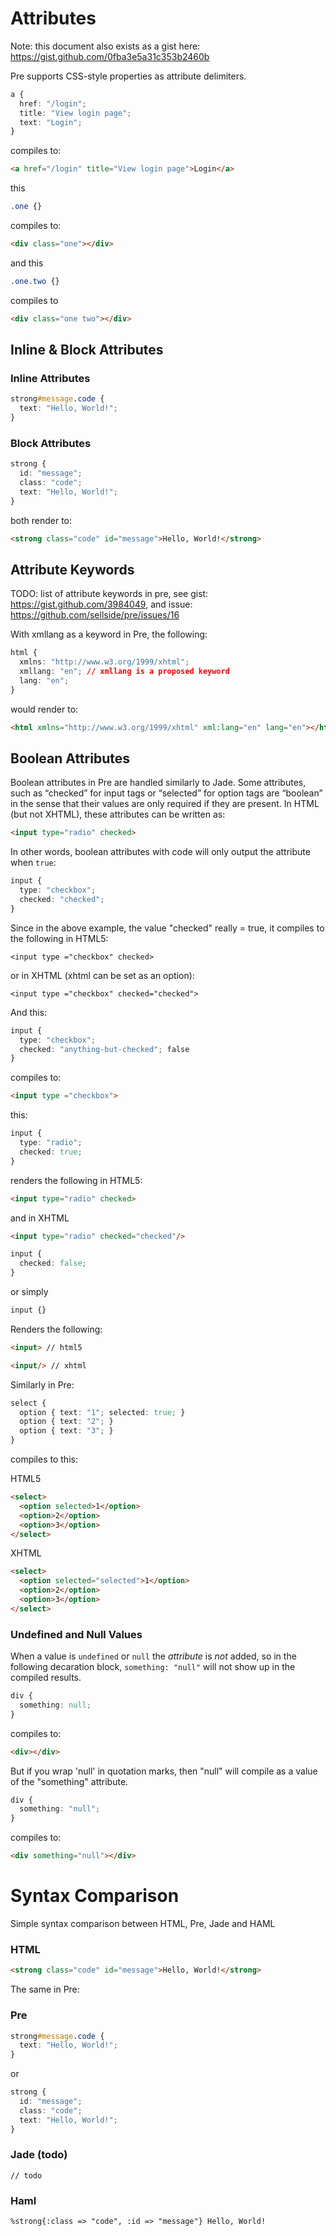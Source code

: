 # Attributes

Note: this document also exists as a gist here: https://gist.github.com/0fba3e5a31c353b2460b

Pre supports CSS-style properties as attribute delimiters.

```css
a {
  href: "/login";
  title: "View login page";
  text: "Login";
}
```

compiles to:

```html
<a href="/login" title="View login page">Login</a>
```

this

```css
.one {}
```

compiles to:

```html
<div class="one"></div>
```

and this

```css
.one.two {}
```

compiles to

```html
<div class="one two"></div>
```



## Inline & Block Attributes

### Inline Attributes

```css
strong#message.code {
  text: "Hello, World!";
}
```

### Block Attributes

```css
strong {
  id: "message";
  class: "code";
  text: "Hello, World!";
}
```

both render to:

```html
<strong class="code" id="message">Hello, World!</strong>
```


## Attribute Keywords

TODO: list of attribute keywords in pre, see gist: https://gist.github.com/3984049, and issue: https://github.com/sellside/pre/issues/16

With xmllang as a keyword in Pre, the following:

```css
html {
  xmlns: "http://www.w3.org/1999/xhtml";
  xmllang: "en"; // xmllang is a proposed keyword
  lang: "en";
}
```
would render to:

```html
<html xmlns="http://www.w3.org/1999/xhtml" xml:lang="en" lang="en"></html>
```


## Boolean Attributes

Boolean attributes in Pre are handled similarly to Jade. Some attributes, such as
“checked” for input tags or “selected” for option tags are “boolean” in the sense
that their values are only required if they are present. In HTML (but not XHTML),
these attributes can be written as:

```html
<input type="radio" checked>
```

In other words, boolean attributes with code will only output the attribute when `true`:

```css
input {
  type: "checkbox";
  checked: "checked";
}
```
Since in the above example, the value "checked" really = true, it compiles to
the following in HTML5:

```html5
<input type ="checkbox" checked>
```

or in XHTML (xhtml can be set as an option):

```xhtml
<input type ="checkbox" checked="checked">
```

And this:

```css
input {
  type: "checkbox";
  checked: "anything-but-checked"; false
}
```
compiles to:

```html
<input type ="checkbox">
```

this:

```css
input {
  type: "radio";
  checked: true;
}
```
renders the following in HTML5:

```html
<input type="radio" checked>
```

and in XHTML

```html
<input type="radio" checked="checked"/>
```

```css
input {
  checked: false;
}
```

or simply

```css
input {}
```

Renders the following:

```html
<input> // html5
```
```html
<input/> // xhtml
```


Similarly in Pre:

```css
select {
  option { text: "1"; selected: true; }
  option { text: "2"; }
  option { text: "3"; }
}
```

compiles to this:

HTML5
```html
<select>
  <option selected>1</option>
  <option>2</option>
  <option>3</option>
</select>
```

XHTML
```html
<select>
  <option selected="selected">1</option>
  <option>2</option>
  <option>3</option>
</select>
```


### Undefined and Null Values

When a value is `undefined` or `null` the _attribute_ is _not_ added,
so in the following decaration block, `something: "null"` will not
show up in the compiled results.

```css
div {
  something: null;
}
```
compiles to:

```html
<div></div>
```

But if you wrap 'null' in quotation marks, then "null" will compile
as a value of the "something" attribute.

```css
div {
  something: "null";
}
```
compiles to:

```html
<div something="null"></div>
```



# Syntax Comparison

Simple syntax comparison between HTML, Pre, Jade and HAML

### HTML

```html
<strong class="code" id="message">Hello, World!</strong>
```

The same in Pre:

### Pre

```css
strong#message.code {
  text: "Hello, World!";
}
```
or

```css
strong {
  id: "message";
  class: "code";
  text: "Hello, World!";
}
```

### Jade (todo)

```jade
// todo
```

### Haml

```Haml
%strong{:class => "code", :id => "message"} Hello, World!
```


